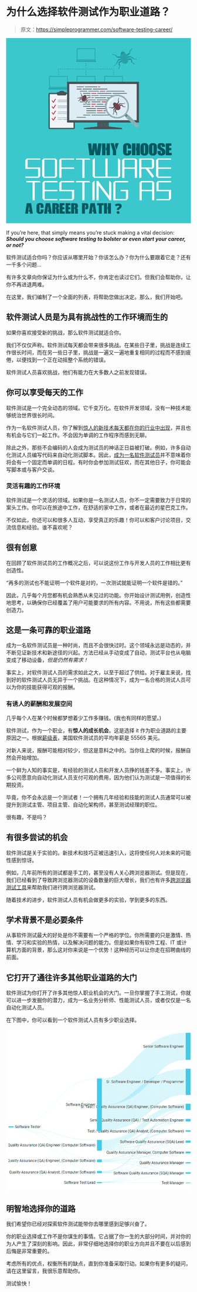 # 为什么选择软件测试作为职业道路？

> 原文：<https://simpleprogrammer.com/software-testing-career/>

![](img/09de3d186f3d6a7e933369c8b41a127e.png)

If you’re here, that simply means you’re stuck making a vital decision: ***Should you choose software testing to bolster or even start your career, or not?***

软件测试适合你吗？你应该从哪里开始？你该怎么办？你为什么要跟着它走？还有一千多个问题…

有许多文章向你保证为什么或为什么不，你肯定也读过它们。但我们会帮助你，让你不再进退两难。

在这里，我们编制了一个全面的列表，将帮助您做出决定。那么，我们开始吧。

## 软件测试人员是为具有挑战性的工作环境而生的

如果你喜欢接受新的挑战，那么软件测试就适合你。

我们不仅仅声称。软件测试每天都会带来很多挑战。在某些日子里，挑战是连续工作很长时间，而在另一些日子里，挑战是一遍又一遍地重复相同的过程而不感到疲倦，以便找到一个正在动摇整个系统的错误。

软件测试人员喜欢挑战，他们有能力在大多数人之前发现错误。

## 你可以享受每天的工作

软件测试是一个完全动态的领域。它千变万化。在软件开发领域，没有一种技术能够统治世界很长时间。

作为一名软件测试人员，你了解到[惊人的新技术每天都在你的行业中出现](https://www.lambdatest.com/blog/top-trends-in-software-testing-infographic/)，并且也有机会与它们一起工作。不会因为单调的工作程序而感到无聊。

除此之外，那些不会编码的人会成为测试员的神话正日益被打破。例如，许多自动化测试人员编写代码来自动化测试脚本。因此，[成为一名软件测试员](https://simpleprogrammer.com/discover-my-passion/)并不意味着你将会有一个固定而单调的日程。有时你会参加测试狂欢，而在其他日子，你可能会写脚本或与客户交谈。

### 灵活有趣的工作环境

软件测试是一个灵活的领域。如果你是一名测试人员，你不一定需要致力于日常的案头工作。你可以在旅途中工作，在舒适的家中工作，或者在最近的星巴克工作。

不仅如此，你还可以和很多人互动，享受真正的乐趣！你可以和客户讨论项目，交流信息和经验。谁不喜欢呢？

## 很有创意

在回顾了软件测试员的工作概况之后，可以说这份工作与开发人员的工作相比更有创造性。

“再多的测试也不能证明一个软件是对的，一次测试就能证明一个软件是错的。”

因此，几乎每个月您都有机会熟悉从未见过的功能。你开始设计测试用例，创造性地思考，以确保你已经覆盖了用户可能要求的所有内容。不用说，所有这些都需要创造力。

## 这是一条可靠的职业道路

成为一名软件测试员是一种时尚，而且不会很快过时。这个领域永远是动态的，并不断见证新技术和新途径的兴起。方法已经从手动变成了自动，测试平台也从电脑变成了移动设备，*但是仍然有需求！*

事实上，对软件测试人员的需求如此之大，以至于超过了供给。对于雇主来说，找到好的软件测试人员无异于一个挑战。在这种情况下，成为一名合格的测试人员可以为你的技能获得可观的报酬。

### 有诱人的薪酬和发展空间

几乎每个人在某个时候都梦想着少工作多赚钱。(我也有同样的愿望。)

软件测试，作为一个职业，有**惊人的成长机会**。这是选择 it 作为职业道路的主要原因之一。根据[薪级表](https://www.payscale.com/research/US/Job=Software_Tester/Salary)，美国软件测试员的平均年薪是 55565 美元。

对新人来说，报酬可能相对较少，但这是意料之中的。当你往上爬的时候，报酬自然会开始增加。

一个鲜为人知的事实是，有经验的测试人员和开发人员挣的钱差不多。事实上，许多公司愿意向自动化测试人员支付可观的费用，因为他们认为测试是一项值得的长期投资。

毕竟，你不会永远是一个测试者！一个拥有几年经验和技能的测试人员通常可以被提升到测试主管、项目主管、自动化架构师，甚至测试经理的职位。

很有趣，不是吗？

## 有很多尝试的机会

软件测试是关于实验的。新技术和技巧正被迅速引入，这将使任何人对未来的可能性感到惊讶。

例如，几年前所有的测试都是手工的，甚至没有人关心跨浏览器测试。但是现在，我们已经看到了导致跨浏览器测试的设备数量的巨大增长，我们也有许多[跨浏览器测试工具](http://www.lambdatest.com)来帮助我们进行跨浏览器测试。

随着技术的进步，软件测试人员有机会做更多的实验，学到更多的东西。

## 学术背景不是必要条件

从事软件测试最大的好处是你不需要有一个严格的学位。你所需要的只是激情、热情、学习和实验的热情，以及解决问题的能力。但是如果你有软件工程、IT 或计算机方面的背景，那么这对你来说是一个优势！这种经历可以让你走在招聘曲线的前面。

## 它打开了通往许多其他职业道路的大门

软件测试为你打开了许多其他惊人职业机会的大门。一旦你掌握了手工测试，你就可以进一步发掘你的潜力，成为一名业务分析师、性能测试人员，或者仅仅是一名自动化测试人员。

在下图中，你可以看到一个软件测试人员有多少职业选择。

![Software Testing Career](img/0bb55b9e008e3a4df131d4edb652ff7e.png)

## 明智地选择你的道路

我们希望你已经对探索软件测试能带你去哪里感到足够兴奋了。

你的职业选择或工作不是你谋生的事情。它占据了你一生的大部分时间，并对你的为人产生了深刻的影响。因此，非常仔细地选择你的职业方向并且不要在以后感到后悔是非常重要的。

考虑所有的优点，权衡所有的缺点，直到你准备采取行动。如果你有更多的疑问，请在这里留言，我很乐意帮助你。

测试愉快！